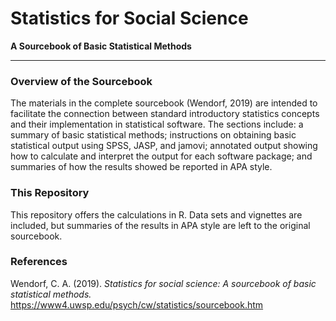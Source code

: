 # Statistics for Social Science

**A Sourcebook of Basic Statistical Methods**

---

### Overview of the Sourcebook

The materials in the complete sourcebook (Wendorf, 2019) are intended to facilitate the connection between standard introductory statistics concepts and their implementation in statistical software. The sections include: a summary of basic statistical methods; instructions on obtaining basic statistical output using SPSS, JASP, and jamovi; annotated output showing how to calculate and interpret the output for each software package; and summaries of how the results showed be reported in APA style.

### This Repository

This repository offers the calculations in R. Data sets and vignettes are included, but summaries of the results in APA style are left to the original sourcebook.

### References

Wendorf, C. A. (2019). _Statistics for social science: A sourcebook of basic statistical methods._ https://www4.uwsp.edu/psych/cw/statistics/sourcebook.htm
